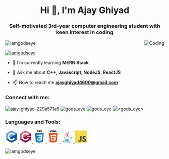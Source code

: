 <h1 align="center">Hi 👋, I'm Ajay Ghiyad</h1>
<h3 align="center">Self-motivated 3rd-year computer engineering student with keen interest in coding</h3>
<img align="right" alt="Coding"  src="https://cdn.dribbble.com/users/1068771/screenshots/14247776/downloads/3.jpg">

<p align="left"> <img src="https://komarev.com/ghpvc/?username=iamgodseye&label=Profile%20views&color=0e75b6&style=flat" alt="iamgodseye" /> </p>

<p align="left"> <a href="https://github.com/ryo-ma/github-profile-trophy"><img src="https://github-profile-trophy.vercel.app/?username=iamgodseye" alt="iamgodseye" /></a> </p>

- 🌱 I’m currently learning **MERN Stack**

- 💬 Ask me about **C++, Javascript, NodeJS, ReactJS**

- 📫 How to reach me **ajayghiyad4600@gmail.com**

<h3 align="left">Connect with me:</h3>
<p align="left">
<a href="https://linkedin.com/in/ajay-ghiyad-229a571a5" target="blank"><img align="center" src="https://cdn.jsdelivr.net/npm/simple-icons@3.0.1/icons/linkedin.svg" alt="ajay-ghiyad-229a571a5" height="30" width="40" /></a>
<a href="https://www.codechef.com/users/gods_eye" target="blank"><img align="center" src="https://cdn.jsdelivr.net/npm/simple-icons@3.1.0/icons/codechef.svg" alt="gods_eye" height="30" width="40" /></a>
<a href="https://www.hackerrank.com/gods_eye" target="blank"><img align="center" src="https://cdn.jsdelivr.net/npm/simple-icons@3.0.1/icons/hackerrank.svg" alt="gods_eye" height="30" width="40" /></a>
<a href="https://auth.geeksforgeeks.org/user/gods_eye/practice/" target="blank"><img align="center" src="https://cdn.jsdelivr.net/npm/simple-icons@3.0.1/icons/geeksforgeeks.svg" alt="<gods_eye>" height="30" width="40" /></a>
</p>


<h3 align="left">Languages and Tools:</h3>
<p align="left"> <a href="https://www.cprogramming.com/" target="_blank"> <img src="https://raw.githubusercontent.com/devicons/devicon/master/icons/c/c-original.svg" alt="c" width="40" height="40"/> </a> <a href="https://www.w3schools.com/cpp/" target="_blank"> <img src="https://raw.githubusercontent.com/devicons/devicon/master/icons/cplusplus/cplusplus-original.svg" alt="cplusplus" width="40" height="40"/> </a> <a href="https://www.w3schools.com/css/" target="_blank"> <img src="https://raw.githubusercontent.com/devicons/devicon/master/icons/css3/css3-original-wordmark.svg" alt="css3" width="40" height="40"/> </a> <a href="https://www.w3.org/html/" target="_blank"> <img src="https://raw.githubusercontent.com/devicons/devicon/master/icons/html5/html5-original-wordmark.svg" alt="html5" width="40" height="40"/> </a> <a href="https://www.java.com" target="_blank"> <img src="https://raw.githubusercontent.com/devicons/devicon/master/icons/java/java-original.svg" alt="java" width="40" height="40"/> </a> <a href="https://developer.mozilla.org/en-US/docs/Web/JavaScript" target="_blank"> <img src="https://raw.githubusercontent.com/devicons/devicon/master/icons/javascript/javascript-original.svg" alt="javascript" width="40" height="40"/> </a> </p>

<p><img align="center" src="https://github-readme-stats.vercel.app/api/top-langs?username=iamgodseye&show_icons=true&locale=en&layout=compact" alt="iamgodseye" /></p>
